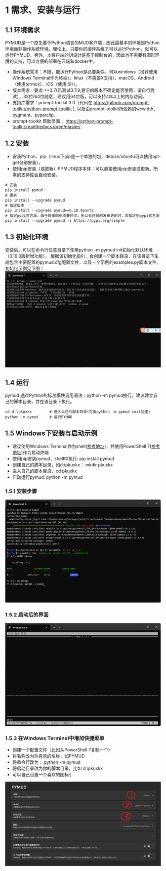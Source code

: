# 1 需求、安装与运行

## 1.1 环境需求

PYMUD是一个原生基于Python语言的MUD客户端，因此最基本的环境是Python环境而非操作系统环境。理论上，只要你的操作系统下可以运行Python，就可以运行PYMUD。另外，本客户端的UI设计是基于控制台的，因此也不需要有图形环境的支持，可以方便的部署在云端和docker中。

- 操作系统需求：不限，能运行Python是必要条件。可以windows（推荐使用Windows Terminal作为终端）、linux（不需要X支持）、macOS、Android（使用termux）、iOS（使用iSH）。
- 版本需求：要求 >=3.7(已测试3.7.9,更旧的版本不确定能否使用，请自行尝试），32位/64位随意，建议用64位版，可以支持4G以上的内存访问。
- 支持库需求：prompt-toolkit 3.0（代码在 <https://github.com/prompt-toolkit/python-prompt-toolkit> ), 以及由prompt-toolkit所依赖的wcwidth、pygment、pyperclip。
- prompt-toolkit 帮助页面： <https://python-prompt-toolkit.readthedocs.io/en/master/>

## 1.2 安装

- 安装Python、pip（linux下pip是一个单独的包，debian/ubuntu可以使用apt-get分别安装）。
- 使用pip安装（或更新）PYMUD程序本体：可以直接使用pip安装或更新。所需的支持库会自动安装。

```
# 安装
pip install pymud      
# 更新
pip install --upgrade pymud        
# 指定版本                     
pip install --upgrade pymud==0.18.4post2        
# 指定pypi官方源。由于镜像同步需要时间，所以有时候刚发布更新时，需指定到pypi官方源     
pip install --upgrade pymud -i https://pypi.org/simple  
```

## 1.3 初始化环境

安装后，可以在命令行任意目录下使用python -m pymud init初始化默认环境（0.19.0版新增功能）。
根据该初始化指引，会创建一个脚本目录，在该目录下生成包含主要配置的pymud.cfg配置文件，以及一个示例的examples.py脚本文件。
初始化示例见下图：
![init](_static/init.png)


## 1.4 运行

pymud 通过Python的标准模块调用语法：python -m pymud执行。建议建立自己的脚本目录，并在该目录下执行。

```
cd d:\pkuxkx        # 进入自己的脚本目录(可由python -m pymud init创建)
python -m pymud     # 运行PYMUD
```


## 1.5 Windows下安装与启动示例

- 建议使用Windows Terminal作为shell([参考地址](https://learn.microsoft.com/zh-cn/windows/terminal/))，并使用PowerShell 7([参考地址](https://learn.microsoft.com/zh-cn/powershell/))作为启动终端
- 使用pip安装pymud，shell中执行: pip install pymud
- 创建自己的脚本目录，如d:\pkuxkx： mkdir pkuxkx
- 进入自己的脚本目录，cd pkuxkx
- 启动运行pymud: python -m pymud

### 1.5.1 安装步骤
![install and run](_static/install_and_run.png)

### 1.5.2 启动后的界面
![pymud-ui](_static/ui_empty.png)

### 1.5.3 在Windows Terminal中增加快捷菜单

- 创建一个配置文件（比如从PowerShell 7复制一个）
- 将名称改为你喜欢的名称，如PYMUD
- 将命令行改为： python -m pymud
- 将启动目录改为你的脚本目录，比如 d:\pkuxkx
- 可以自己设置一个喜欢的图标:)

![pymud-menu](_static/create_menu_win.png)

